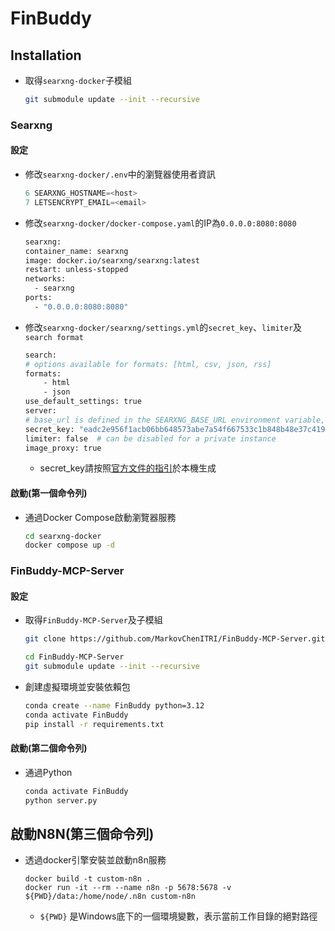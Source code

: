 # FinBuddy

## Installation

* 取得`searxng-docker`子模組
    ```bash
    git submodule update --init --recursive
    ```
### Searxng
#### 設定
* 修改`searxng-docker/.env`中的瀏覽器使用者資訊
    ```python
    6 SEARXNG_HOSTNAME=<host>
    7 LETSENCRYPT_EMAIL=<email>
    ```

* 修改`searxng-docker/docker-compose.yaml`的IP為`0.0.0.0:8080:8080`
    ```bash
    searxng:
    container_name: searxng
    image: docker.io/searxng/searxng:latest
    restart: unless-stopped
    networks:
      - searxng
    ports:
      - "0.0.0.0:8080:8080"
    ```
* 修改`searxng-docker/searxng/settings.yml`的`secret_key`、`limiter`及`search format`
    ```bash
    search:
    # options available for formats: [html, csv, json, rss]
    formats:
        - html
        - json
    use_default_settings: true
    server:
    # base_url is defined in the SEARXNG_BASE_URL environment variable, see .env and docker-compose.yml
    secret_key: "eadc2e956f1acb06bb648573abe7a54f667533c1b848b48e37c419655e71db5c"  # change this!
    limiter: false  # can be disabled for a private instance
    image_proxy: true
    ```
    * secret_key請按照[官方文件的指引](https://github.com/searxng/searxng-docker/tree/master)於本機生成

#### 啟動(第一個命令列)
* 通過Docker Compose啟動瀏覽器服務
    ```bash
    cd searxng-docker
    docker compose up -d
    ```

### FinBuddy-MCP-Server
#### 設定
* 取得`FinBuddy-MCP-Server`及子模組
    ```bash
    git clone https://github.com/MarkovChenITRI/FinBuddy-MCP-Server.git

    cd FinBuddy-MCP-Server
    git submodule update --init --recursive
    ```

* 創建虛擬環境並安裝依賴包
    ```bash
    conda create --name FinBuddy python=3.12
    conda activate FinBuddy
    pip install -r requirements.txt
    ```

#### 啟動(第二個命令列)
* 通過Python
    ```bash
    conda activate FinBuddy
    python server.py
    ```

## 啟動N8N(第三個命令列)

* 透過docker引擎安裝並啟動n8n服務
    ```
    docker build -t custom-n8n .
    docker run -it --rm --name n8n -p 5678:5678 -v ${PWD}/data:/home/node/.n8n custom-n8n
    ```
    * `${PWD}` 是Windows底下的一個環境變數，表示當前工作目錄的絕對路徑
